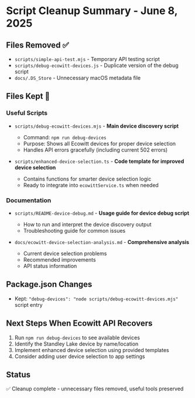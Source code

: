 # Script Cleanup Summary - June 8, 2025

## Files Removed ✅
- `scripts/simple-api-test.mjs` - Temporary API testing script
- `scripts/debug-ecowitt-devices.js` - Duplicate version of the debug script
- `docs/.DS_Store` - Unnecessary macOS metadata file

## Files Kept 📂

### Useful Scripts
- `scripts/debug-ecowitt-devices.mjs` - **Main device discovery script**
  - Command: `npm run debug-devices`
  - Purpose: Shows all Ecowitt devices for proper device selection
  - Handles API errors gracefully (including current 502 errors)

- `scripts/enhanced-device-selection.ts` - **Code template for improved device selection**
  - Contains functions for smarter device selection logic
  - Ready to integrate into `ecowittService.ts` when needed

### Documentation
- `scripts/README-device-debug.md` - **Usage guide for device debug script**
  - How to run and interpret the device discovery output
  - Troubleshooting guide for common issues

- `docs/ecowitt-device-selection-analysis.md` - **Comprehensive analysis**
  - Current device selection problems
  - Recommended improvements  
  - API status information

## Package.json Changes
- Kept: `"debug-devices": "node scripts/debug-ecowitt-devices.mjs"` script entry

## Next Steps When Ecowitt API Recovers
1. Run `npm run debug-devices` to see available devices
2. Identify the Standley Lake device by name/location
3. Implement enhanced device selection using provided templates
4. Consider adding user device selection to app settings

## Status
✅ Cleanup complete - unnecessary files removed, useful tools preserved

